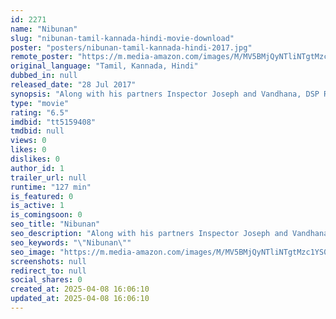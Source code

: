 ```yaml
---
id: 2271
name: "Nibunan"
slug: "nibunan-tamil-kannada-hindi-movie-download"
poster: "posters/nibunan-tamil-kannada-hindi-2017.jpg"
remote_poster: "https://m.media-amazon.com/images/M/MV5BMjQyNTliNTgtMzc1YS00ZjU1LWJhMWUtNWE3ODM2N2E0ZDAyXkEyXkFqcGdeQXVyMTEzNzg0Mjkx._V1_SX300.jpg"
original_language: "Tamil, Kannada, Hindi"
dubbed_in: null
released_date: "28 Jul 2017"
synopsis: "Along with his partners Inspector Joseph and Vandhana, DSP Ranjith Kalidoss attempts to hunt down a psychotic killer before realizing he's himself suffering from an unwanted disorder."
type: "movie"
rating: "6.5"
imdbid: "tt5159408"
tmdbid: null
views: 0
likes: 0
dislikes: 0
author_id: 1
trailer_url: null
runtime: "127 min"
is_featured: 0
is_active: 1
is_comingsoon: 0
seo_title: "Nibunan"
seo_description: "Along with his partners Inspector Joseph and Vandhana, DSP Ranjith Kalidoss attempts to hunt down a psychotic killer before realizing he's himself suffering from an unwanted disorder."
seo_keywords: "\"Nibunan\""
seo_image: "https://m.media-amazon.com/images/M/MV5BMjQyNTliNTgtMzc1YS00ZjU1LWJhMWUtNWE3ODM2N2E0ZDAyXkEyXkFqcGdeQXVyMTEzNzg0Mjkx._V1_SX300.jpg"
screenshots: null
redirect_to: null
social_shares: 0
created_at: 2025-04-08 16:06:10
updated_at: 2025-04-08 16:06:10
---
```


